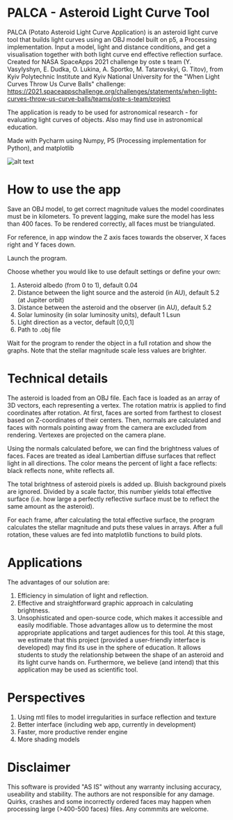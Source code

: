 # PALCA - Asteroid Light Curve Tool
 PALCA (Potato Asteroid Light Curve Application) is an asteroid light curve tool that builds light curves using an OBJ model built on p5, a Processing implementation. Input a model, light and distance conditions, and get a visualisation together with both light curve end effective reflection surface.
 Created for NASA SpaceApps 2021 challenge by oste s team (Y. Vasylyshyn, E. Dudka, O. Lukina, A. Sportko, M. Tatarovskyi, G. Titov), from Kyiv Polytechnic Institute and Kyiv National University for the "When Light Curves Throw Us Curve Balls" challenge:
 https://2021.spaceappschallenge.org/challenges/statements/when-light-curves-throw-us-curve-balls/teams/oste-s-team/project
 
 The application is ready to be used for astronomical research - for evaluating light curves of objects. Also may find use in astronomical education.
 

Made with Pycharm using Numpy, P5 (Processing implementation for Python), and matplotlib

![alt text](https://github.com/[OsteSTeam]/[palca]/blob/[main]/photo_2021-10-03_20-49-28.jpg?raw=true)

# How to use the app

Save an OBJ model, to get correct magnitude values the model coordinates must be in kilometers. To prevent lagging, make sure the model has less than 400 faces. To be rendered correctly, all faces must be triangulated.

For reference, in app window the Z axis faces towards the observer, X faces right and Y faces down.

Launch the program.

Choose whether you would like to use default settings or define your own:

1) Asteroid albedo (from 0 to 1), default 0.04
2) Distance between the light source and the asteroid (in AU), default 5.2 (at Jupiter orbit)
3) Distance between the asteroid and the observer (in AU), default 5.2
4) Solar luminosity (in solar luminosity units), default 1 Lsun
5) Light direction as a vector, default [0,0,1]
6) Path to .obj file

Wait for the program to render the object in a full rotation and show the graphs. Note that the stellar magnitude scale less values are brighter.

# Technical details


The asteroid is loaded from an OBJ file. Each face is loaded as an array of 3D vectors, each representing a vertex. The rotation matrix is applied to find coordinates after rotation. At first, faces are sorted from farthest to closest based on Z-coordinates of their centers. Then, normals are calculated and faces with normals pointing away from the camera are excluded from rendering. Vertexes are projected on the camera plane.

Using the normals calculated before, we can find the brightness values of faces. Faces are treated as ideal Lambertian diffuse surfaces that reflect light in all directions. The color means the percent of light a face reflects: black reflects none, white reflects all.

The total brightness of asteroid pixels is added up. Bluish background pixels are ignored. Divided by a scale factor, this number yields total effective surface (i.e. how large a perfectly reflective surface must be to reflect the same amount as the asteroid). 

For each frame, after calculating the total effective surface, the program calculates the stellar magnitude and puts these values in arrays. After a full rotation, these values are fed into matplotlib functions to build plots.


# Applications

The advantages of our solution are:
1) Efficiency in simulation of light and reflection.
2) Effective and straightforward graphic approach in calculating brightness.
3) Unsophisticated and open-source code, which makes it accessible and easily modifiable.
Those advantages allow us to determine the most appropriate applications and target audiences for this tool. At this stage, we estimate that this project (provided a user-friendly interface is developed) may find its use in the sphere of education. It allows students to study the relationship between the shape of an asteroid and its light curve hands on. Furthermore, we believe (and intend) that this application may be used as scientific tool.

# Perspectives
1) Using mtl files to model irregularities in surface reflection and texture
2) Better interface (including web app, currently in development)
3) Faster, more productive render engine
4) More shading models

# Disclaimer

This software is provided "AS IS" without any warranty inclusing accuracy, useability and stability. The authors are not responsible for any damage.
Quirks, crashes and some incorrectly ordered faces may happen when processing large (>400-500 faces) files.
Any commmits are welcome.

